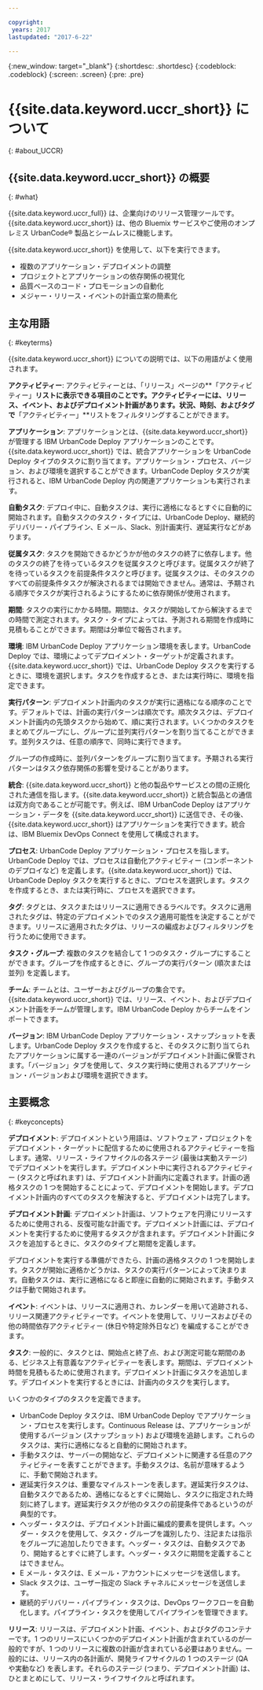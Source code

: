 ```yaml
---

copyright:
 years: 2017
lastupdated: "2017-6-22"

---
```


{:new_window: target="_blank"}
{:shortdesc: .shortdesc}
{:codeblock: .codeblock}
{:screen: .screen}
{:pre: .pre}


# {{site.data.keyword.uccr_short}} について
{: #about_UCCR}


## {{site.data.keyword.uccr_short}} の概要
{: #what}

{{site.data.keyword.uccr_full}} は、企業向けのリリース管理ツールです。{{site.data.keyword.uccr_short}} は、他の Bluemix サービスやご使用のオンプレミス UrbanCode&reg; 製品とシームレスに機能します。

{{site.data.keyword.uccr_short}} を使用して、以下を実行できます。

<ul>
<li>複数のアプリケーション・デプロイメントの調整
</li>
<li>プロジェクトとアプリケーションの依存関係の視覚化
</li>
<li>品質ベースのコード・プロモーションの自動化
</li>
<li>メジャー・リリース・イベントの計画立案の簡素化
</li>
</ul>


## 主な用語
{: #keyterms}

{{site.data.keyword.uccr_short}} についての説明では、以下の用語がよく使用されます。

**アクティビティー**: アクティビティーとは、「リリース」ページの**「アクティビティー」**リストに表示できる項目のことです。アクティビティーには、リリース、イベント、およびデプロイメント計画があります。状況、時刻、およびタグで**「アクティビティー」**リストをフィルタリングすることができます。  

**アプリケーション**: アプリケーションとは、{{site.data.keyword.uccr_short}} が管理する IBM UrbanCode Deploy アプリケーションのことです。{{site.data.keyword.uccr_short}} では、統合アプリケーションを UrbanCode Deploy タイプのタスクに割り当てます。アプリケーション・プロセス、バージョン、および環境を選択することができます。UrbanCode Deploy タスクが実行されると、IBM UrbanCode Deploy 内の関連アプリケーションも実行されます。

**自動タスク**: デプロイ中に、自動タスクは、実行に適格になるとすぐに自動的に開始されます。自動タスクのタスク・タイプには、UrbanCode Deploy、継続的デリバリー・パイプライン、E メール、Slack、別計画実行、遅延実行などがあります。

**従属タスク**: タスクを開始できるかどうかが他のタスクの終了に依存します。他のタスクの終了を待っているタスクを従属タスクと呼びます。従属タスクが終了を待っているタスクを前提条件タスクと呼びます。従属タスクは、そのタスクのすべての前提条件タスクが解決されるまでは開始できません。通常は、予期される順序でタスクが実行されるようにするために依存関係が使用されます。

**期間**: タスクの実行にかかる時間。期間は、タスクが開始してから解決するまでの時間で測定されます。タスク・タイプによっては、予測される期間を作成時に見積もることができます。期間は分単位で報告されます。

**環境**: IBM UrbanCode Deploy アプリケーション環境を表します。UrbanCode Deploy では、環境によってデプロイメント・ターゲットが定義されます。{{site.data.keyword.uccr_short}} では、UrbanCode Deploy タスクを実行するときに、環境を選択します。タスクを作成するとき、または実行時に、環境を指定できます。

**実行パターン**: デプロイメント計画内のタスクが実行に適格になる順序のことです。デフォルトでは、計画の実行パターンは順次です。順次タスクは、デプロイメント計画内の先頭タスクから始めて、順に実行されます。いくつかのタスクをまとめてグループにし、グループに並列実行パターンを割り当てることができます。並列タスクは、任意の順序で、同時に実行できます。

グループの作成時に、並列パターンをグループに割り当てます。予期される実行パターンはタスク依存関係の影響を受けることがあります。

**統合**: {{site.data.keyword.uccr_short}} と他の製品やサービスとの間の正規化された通信を指します。{{site.data.keyword.uccr_short}} と統合製品との通信は双方向であることが可能です。例えば、IBM UrbanCode Deploy はアプリケーション・データを {{site.data.keyword.uccr_short}} に送信でき、その後、{{site.data.keyword.uccr_short}} はアプリケーションを実行できます。統合は、IBM Bluemix DevOps Connect を使用して構成されます。

**プロセス**: UrbanCode Deploy アプリケーション・プロセスを指します。UrbanCode Deploy では、プロセスは自動化アクティビティー (コンポーネントのデプロイなど) を定義します。{{site.data.keyword.uccr_short}} では、UrbanCode Deploy タスクを実行するときに、プロセスを選択します。タスクを作成するとき、または実行時に、プロセスを選択できます。

**タグ**: タグとは、タスクまたはリリースに適用できるラベルです。タスクに適用されたタグは、特定のデプロイメントでのタスク適用可能性を決定することができます。リリースに適用されたタグは、リリースの編成およびフィルタリングを行うために使用できます。

**タスク・グループ**: 複数のタスクを結合して 1 つのタスク・グループにすることができます。グループを作成するときに、グループの実行パターン (順次または並列) を定義します。

**チーム**: チームとは、ユーザーおよびグループの集合です。{{site.data.keyword.uccr_short}} では、リリース、イベント、およびデプロイメント計画をチームが管理します。IBM UrbanCode Deploy からチームをインポートできます。

**バージョン**: IBM UrbanCode Deploy アプリケーション・スナップショットを表します。UrbanCode Deploy タスクを作成すると、そのタスクに割り当てられたアプリケーションに属する一連のバージョンがデプロイメント計画に保管されます。「バージョン」タブを使用して、タスク実行時に使用されるアプリケーション・バージョンおよび環境を選択できます。

## 主要概念
{: #keyconcepts}

**デプロイメント**: デプロイメントという用語は、ソフトウェア・プロジェクトをデプロイメント・ターゲットに配信するために使用されるアクティビティーを指します。通常、リリース・ライフサイクルの各ステージ (最後は実動ステージ) でデプロイメントを実行します。デプロイメント中に実行されるアクティビティー (タスクと呼ばれます) は、デプロイメント計画内に定義されます。計画の適格タスクの 1 つを開始することによって、デプロイメントを開始します。デプロイメント計画内のすべてのタスクを解決すると、デプロイメントは完了します。

**デプロイメント計画**: デプロイメント計画は、ソフトウェアを円滑にリリースするために使用される、反復可能な計画です。デプロイメント計画には、デプロイメントを実行するために使用するタスクが含まれます。デプロイメント計画にタスクを追加するときに、タスクのタイプと期間を定義します。

デプロイメントを実行する準備ができたら、計画の適格タスクの 1 つを開始します。タスクが開始に適格かどうかは、タスクの実行パターンによって決まります。自動タスクは、実行に適格になると即座に自動的に開始されます。手動タスクは手動で開始されます。  

**イベント**: イベントは、リリースに適用され、カレンダーを用いて追跡される、リリース関連アクティビティーです。イベントを使用して、リリースおよびその他の時間依存アクティビティー (休日や特定除外日など) を編成することができます。

**タスク**: 一般的に、タスクとは、開始点と終了点、および測定可能な期間のある、ビジネス上有意義なアクティビティーを表します。期間は、デプロイメント時間を見積もるために使用されます。デプロイメント計画にタスクを追加します。デプロイメントを実行するときには、計画内のタスクを実行します。

いくつかのタイプのタスクを定義できます。
<ul>
<li>UrbanCode Deploy タスクは、IBM UrbanCode Deploy でアプリケーション・プロセスを実行します。Continuous Release は、アプリケーションが使用するバージョン (スナップショット) および環境を追跡します。これらのタスクは、実行に適格になると自動的に開始されます。
</li>
<li>手動タスクは、サーバーの開始など、デプロイメントに関連する任意のアクティビティーを表すことができます。手動タスクは、名前が意味するように、手動で開始されます。</li>
<li>遅延実行タスクは、重要なマイルストーンを表します。遅延実行タスクは、自動タスクであるため、適格になるとすぐに開始し、タスクに指定された時刻に終了します。遅延実行タスクが他のタスクの前提条件であるというのが典型的です。
</li>
<li>ヘッダー・タスクは、デプロイメント計画に編成的要素を提供します。ヘッダー・タスクを使用して、タスク・グループを識別したり、注記または指示をグループに追加したりできます。ヘッダー・タスクは、自動タスクであり、開始するとすぐに終了します。ヘッダー・タスクに期間を定義することはできません。
</li>
<li>E メール・タスクは、E メール・アカウントにメッセージを送信します。
</li>
<li>Slack タスクは、ユーザー指定の Slack チャネルにメッセージを送信します。
</li>
<li>継続的デリバリー・パイプライン・タスクは、DevOps ワークフローを自動化します。パイプライン・タスクを使用してパイプラインを管理できます。
</li>
</ul>

**リリース**: リリースは、デプロイメント計画、イベント、およびタグのコンテナーです。1 つのリリースにいくつかのデプロイメント計画が含まれているのが一般的ですが、1 つのリリースに複数の計画が含まれている必要はありません。一般的には、リリース内の各計画が、開発ライフサイクルの 1 つのステージ (QA や実動など) を表します。それらのステージ (つまり、デプロイメント計画) は、ひとまとめにして、リリース・ライフサイクルと呼ばれます。
